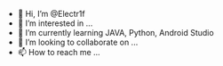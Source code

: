 - 👋 Hi, I’m @Electr1f
- 👀 I’m interested in ...
- 🌱 I’m currently learning JAVA, Python, Android Studio
- 💞️ I’m looking to collaborate on ...
- 📫 How to reach me ...

<!---
Electr1f/Electr1f is a ✨ special ✨ repository because its `README.md` (this file) appears on your GitHub profile.
You can click the Preview link to take a look at your changes.
--->
